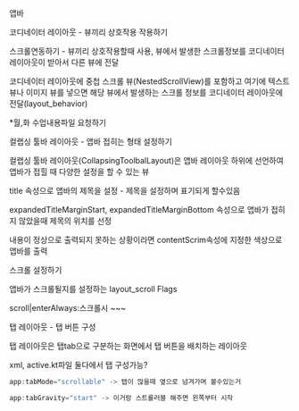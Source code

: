 앱바



코디네이터 레이아웃 - 뷰끼리 상호작용 작용하기

스크롤연동하기 - 뷰끼리 상호작용할때 사용, 뷰에서 발생한 스크롤정보를 코디네이터 레이아웃이 받아서 다른 뷰에 전달

코디네이터 레이아웃에 중첩 스크롤 뷰(NestedScrollView)를 포함하고 여기에 텍스트 뷰나 이미지 뷰를 넣으면 해당 뷰에서 발생하는 스크롤 정보를 코디네이터 레이아웃에 전달(layout_behavior)

*월,화 수업내용파일 요청하기



컬랩싱 툴바 레이아웃 - 앱바 접히는 형태 설정하기

컬랩싱 툴바 레이아웃(CollapsingToolbalLayout)은 앱바 레이아웃 하위에 선언하여 앱바가 접힐 때 다양한 설정을 할 수 있는 뷰

title 속성으로 앱바의 제목을 설정 - 제목을 설정하며 표기되게 할수있음

expandedTitleMarginStart, expandedTitleMarginBottom 속성으로 앱바가 접히지 않았을때 제목의 위치를 선정

내용이 정상으로 출력되지 못하는 상황이라면 contentScrim속성에 지정한 색상으로 앱바를 출력



스크롤 설정하기

앱바가 스크롤될지를 설정하는 layout_scroll Flags

scroll|enterAlways:스크롤시 ~~~



탭 레이아웃 - 탭 버튼 구성

탭 레이아웃은 탭tab으로 구분하는 화면에서 탭 버튼을 배치하는 레이아웃

xml, active.kt파일 둘다에서 탭 구성가능?



```kotlin
app:tabMode="scrollable" -> 탭이 많을때 옆으로 넘겨가며 볼수있는거
```

```kotlin
app:tabGravity="start" -> 이거랑 스트롤러블 해주면 왼쪽부터 시작
```

